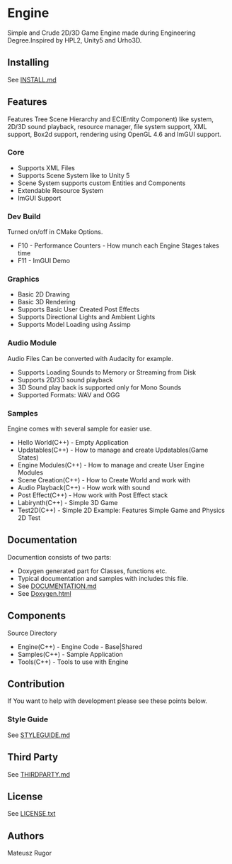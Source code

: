 # Engine 
Simple and Crude 2D/3D Game Engine made during Engineering Degree.Inspired by HPL2, Unity5 and Urho3D.
## Installing
See [INSTALL.md](INSTALL.md)
## Features
Features Tree Scene Hierarchy and EC(Entity Component) like system, 2D/3D sound playback, resource manager, 
file system support, XML support, Box2d support, rendering using OpenGL 4.6 and ImGUI support.
### Core
 * Supports XML Files
 * Supports Scene System like to Unity 5
 * Scene System supports custom Entities and Components
 * Extendable Resource System
 * ImGUI Support
### Dev Build
Turned on/off in CMake Options.
 * F10 - Performance Counters - How munch each Engine Stages takes time
 * F11 - ImGUI Demo
### Graphics
 * Basic 2D Drawing
 * Basic 3D Rendering
 * Supports Basic User Created Post Effects
 * Supports Directional Lights and Ambient Lights
 * Supports Model Loading using Assimp
### Audio Module
Audio Files Can be converted with Audacity for example. 
 * Supports Loading Sounds to Memory or Streaming from Disk
 * Supports 2D/3D sound playback
 * 3D Sound play back is supported only for Mono Sounds
 * Supported Formats: WAV and OGG 
### Samples
Engine comes with several sample for easier use.
 * Hello World(C++) - Empty Application
 * Updatables(C++) - How to manage and create Updatables(Game States)
 * Engine Modules(C++) - How to manage and create User Engine Modules
 * Scene Creation(C++) - How to Create World and work with
 * Audio Playback(C++) - How work with sound
 * Post Effect(C++) - How work with Post Effect stack
 * Labirynth(C++) - Simple 3D Game
 * Test2D(C++) - Simple 2D Example: Features Simple Game and Physics 2D Test
## Documentation
Documention consists of two parts:
 * Doxygen generated part for Classes, functions etc. 
 * Typical documentation and samples with includes this file.
 * See [DOCUMENTATION.md](DOCUMENTATION.md)
 * See [Doxygen.html](Doxygen.html)
## Components
Source Directory
 * Engine(C++) - Engine Code - Base|Shared
 * Samples(C++) - Sample Application
 * Tools(C++) - Tools to use with Engine
## Contribution
If You want to help with development please see these points below.
### Style Guide
See [STYLEGUIDE.md](STYLEGUIDE.md)
## Third Party
See [THIRDPARTY.md](THIRDPARTY.md)
## License
See [LICENSE.txt](LICENSE.txt)
## Authors
Mateusz Rugor